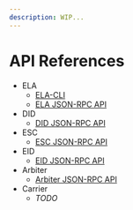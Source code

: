 ```yaml
---
description: WIP...
---
```


# API References

* ELA
  * [ELA-CLI](https://github.com/elastos/Elastos.ELA/blob/master/docs/cli\_user\_guide.md)
  * [ELA JSON-RPC API](https://github.com/elastos/Elastos.ELA/blob/master/docs/jsonrpc\_apis.md)
* DID
  * [DID JSON-RPC API](https://github.com/elastos/Elastos.ELA.SideChain.ID/blob/master/docs/jsonrpc\_apis.md)
* ESC
  * [ESC JSON-RPC API](https://github.com/elastos/Elastos.ELA.SideChain.ESC/wiki/JSON-RPC)
* EID
  * [EID JSON-RPC API](https://github.com/elastos/Elastos.ELA.SideChain.ESC/wiki/JSON-RPC)
* Arbiter
  * [Arbiter JSON-RPC API](https://github.com/elastos/Elastos.ELA.Arbiter/blob/master/docs/jsonrpc\_apis.md)
* Carrier
  * *TODO*
